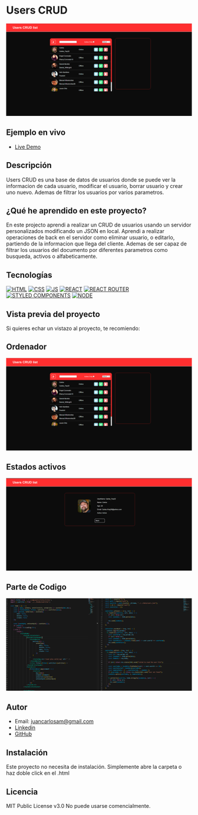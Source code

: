# Users CRUD

![Imagen del proyecto](https://raw.githubusercontent.com/JuanCarlosAlo/CRUD-react/main/client/public/readme-1.jpg)

## Ejemplo en vivo

- [Live Demo](https://users-crud-otvf.onrender.com/)

## Descripción

Users CRUD es una base de datos de usuarios donde se puede ver la informacion de cada usuario, modificar el usuario, borrar usuario y crear uno nuevo. Ademas de filtrar los usuarios por varios parametros.

## ¿Qué he aprendido en este proyecto?

En este projecto aprendi a realizar un CRUD de usuarios usando un servidor personalizados modificando un JSON en local. Aprendi a realizar operaciones de back en el servidor como eliminar usuario, o editarlo, partiendo de la informacion que llega del cliente. Ademas de ser capaz de filtrar los usuarios del documento por diferentes parametros como busqueda, activos o alfabeticamente.

## Tecnologías

<!-- Iconos sacados de: https://github.com/hendrasob/badges/blob/master/README.md y https://github.com/alexandresanlim/Badges4-README.md-Profile -->

[![HTML](https://img.shields.io/badge/HTML5-E34F26?style=for-the-badge&logo=html5&logoColor=white)](https://es.wikipedia.org/wiki/HTML5)
[![CSS](https://img.shields.io/badge/CSS3-1572B6?style=for-the-badge&logo=css3&logoColor=white)](https://es.wikipedia.org/wiki/CSS)
[![JS](https://img.shields.io/badge/JavaScript-F7DF1E?style=for-the-badge&logo=javascript&logoColor=black)](https://es.wikipedia.org/wiki/JavaScript)
[![REACT](https://img.shields.io/badge/React-20232A?style=for-the-badge&logo=react&logoColor=61DAFB)](https://es.wikipedia.org/wiki/React)
[![REACT ROUTER](https://img.shields.io/badge/React_Router-CA4245?style=for-the-badge&logo=react-router&logoColor=white)](https://es.wikipedia.org/wiki/React)
[![STYLED COMPONENTS](https://img.shields.io/badge/styled--components-DB7093?style=for-the-badge&logo=styled-components&logoColor=white)](https://styled-components.com/)
[![NODE](https://img.shields.io/badge/Node.js-339933?style=for-the-badge&logo=nodedotjs&logoColor=white)](https://en.wikipedia.org/wiki/Node.js)

## Vista previa del proyecto

Si quieres echar un vistazo al proyecto, te recomiendo:

## Ordenador

![Captura del proyecto](https://raw.githubusercontent.com/JuanCarlosAlo/CRUD-react/main/client/public/readme-1.jpg)

## Estados activos

![Captura del proyecto](https://raw.githubusercontent.com/JuanCarlosAlo/CRUD-react/main/client/public/readme-2.jpg)

## Parte de Codigo

![Captura del proyecto](https://github.com/JuanCarlosAlo/CRUD-react/blob/main/client/public/readme-3.jpg)

## Autor

- Email: juancarlosam@gmail.com
- [Linkedin](https://www.linkedin.com/in/juan-carlos-alonso-966280166/)
- [GitHub](https://github.com/JuanCarlosAlo)

## Instalación

Este proyecto no necesita de instalación. Simplemente abre la carpeta o haz doble click en el .html

## Licencia

MIT Public License v3.0
No puede usarse comencialmente.
